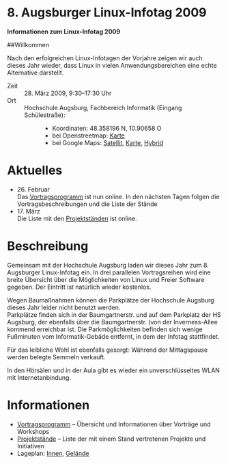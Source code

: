# 8. Augsburger Linux-Infotag 2009
__Informationen zum Linux-Infotag 2009__

##Willkommen

Nach den erfolgreichen Linux-Infotagen der Vorjahre zeigen wir auch dieses Jahr wieder, dass Linux in vielen Anwendungsbereichen eine echte Alternative
darstellt.

<dl class="aufz">
  <dt>Zeit</dt>
  <dd>28. März 2009, 9:30–17:30 Uhr</dd>

  <dt>Ort</dt>
  <dd>Hochschule Augsburg, Fachbereich Informatik (Eingang Schülestraße):
    <ul style="margin-left: 3em;">
      <li>Koordinaten: 48.358196 N, 10.90658 O</li>
      <li>bei Openstreetmap: <a href="http://www.openstreetmap.org/index.html?mlat=48.358196&amp;mlon=10.90657&amp;zoom=16">Karte</a>
      </li><li>bei Google Maps: <a href="http://maps.google.de/maps?f=q&amp;hl=de&amp;geocode=&amp;q=48.358196,10.90658&amp;ie=UTF8&amp;t=k&amp;z=16&amp;iwloc=addr">Satellit</a>, <a href="http://maps.google.de/maps?f=q&amp;hl=de&amp;geocode=&amp;q=48.358196,10.90658&amp;ie=UTF8&amp;ll=48.358202,10.90657&amp;spn=0.009909,0.019913&amp;z=16&amp;iwloc=addr">Karte</a>, <a href="http://maps.google.de/maps?f=q&amp;q=48.358196,10.90658&amp;ie=UTF8&amp;ll=48.358202,10.90657&amp;spn=0.009909,0.019913&amp;t=h&amp;z=16&amp;iwloc=addr">Hybrid</a></li>
    </ul>
  </dd>
</dl>

<h1>Aktuelles</h1>
<ul>
  <li>26. Februar<br>Das <a href="Programm/">Vortragsprogramm</a> ist nun online. In den nächsten Tagen folgen die Vortragsbeschreibungen und die Liste der Stände</li>
  <li>17. März<br>Die Liste mit den <a href="Staende/">Projektständen</a> ist online.</li>
</ul>

<h1>Beschreibung</h1>

Gemeinsam mit der Hochschule Augsburg laden wir dieses Jahr zum 8.
Augsburger Linux-Infotag ein. In drei parallelen Vortragsreihen wird eine
breite Übersicht über die Möglichkeiten von Linux und Freier Software gegeben. Der Eintritt ist natürlich wieder kostenlos.


Wegen Baumaßnahmen können die Parkplätze der Hochschule Augsburg dieses Jahr leider nicht benutzt werden.<br>
Parkplätze finden sich in der Baumgartnerstr. und auf dem Parkplatz der HS Augsburg, der ebenfalls über die Baumgartnerstr. (von der Inverness-Allee kommend erreichbar ist. Die Parkmöglichkeiten befinden sich wenige Fußminuten vom Informatik-Gebäde entfernt, in dem der Infotag stattfindet.

Für das leibliche Wohl ist ebenfalls gesorgt: Während der
Mittagspause werden belegte Semmeln verkauft.

In den Hörsälen und in der Aula gibt es wieder ein unverschlüsseltes WLAN mit Internetanbindung.


<h1>Informationen</h1>

<ul>
  <li><a href="Programm/">Vortragsprogramm</a> – Übersicht und Informationen über Vorträge und Workshops</li>
  <li><a href="Staende/">Projektstände</a> – Liste der mit einem Stand vertretenen Projekte und Initiativen</li>
  <li>Lageplan: <a href="http://www.hs-augsburg.de/lageplan/informatik/">Innen</a>, <a href="http://www.hs-augsburg.de/lageplan/informatik.html">Gelände</a></li>
</ul>
